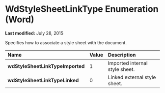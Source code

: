 
# WdStyleSheetLinkType Enumeration (Word)

 **Last modified:** July 28, 2015

Specifies how to associate a style sheet with the document.


|**Name**|**Value**|**Description**|
|:-----|:-----|:-----|
| **wdStyleSheetLinkTypeImported**|1|Imported internal style sheet.|
| **wdStyleSheetLinkTypeLinked**|0|Linked external style sheet.|
